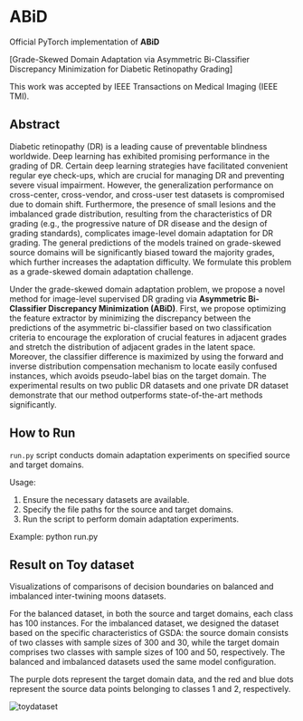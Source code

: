 # ABiD
Official PyTorch implementation of **ABiD** 

[Grade-Skewed Domain Adaptation via Asymmetric Bi-Classifier Discrepancy Minimization for Diabetic Retinopathy Grading]

This work was accepted by IEEE Transactions on Medical Imaging (IEEE TMI). 
## Abstract
Diabetic retinopathy (DR) is a leading cause of preventable blindness worldwide. Deep learning has exhibited promising performance in the grading of DR. Certain deep learning strategies have facilitated convenient regular eye check-ups, which are crucial for managing DR and preventing severe visual impairment. However, the generalization performance on cross-center, cross-vendor, and cross-user test datasets is compromised due to domain shift. Furthermore, the presence of small lesions and the imbalanced grade distribution, resulting from the characteristics of DR grading (e.g., the progressive nature of DR disease and the design of grading standards), complicates image-level domain adaptation for DR grading. The general predictions of the models trained on grade-skewed source domains will be significantly biased toward the majority grades, which further increases the adaptation difficulty. We formulate this problem as a grade-skewed domain adaptation challenge. 

Under the grade-skewed domain adaptation problem, we propose a novel method for image-level supervised DR grading via **Asymmetric Bi-Classifier Discrepancy Minimization (ABiD)**. First, we propose optimizing the feature extractor by minimizing the discrepancy between the predictions of the asymmetric bi-classifier based on two classification criteria to encourage the exploration of crucial features in adjacent grades and stretch the distribution of adjacent grades in the latent space. Moreover, the classifier difference is maximized by using the forward and inverse distribution compensation mechanism to locate easily confused instances, which avoids pseudo-label bias on the target domain. The experimental results on two public DR datasets and one private DR dataset demonstrate that our method outperforms state-of-the-art methods significantly.

## How to Run

`run.py` script conducts domain adaptation experiments on specified source and target domains.

Usage:
1. Ensure the necessary datasets are available.
2. Specify the file paths for the source and target domains.
3. Run the script to perform domain adaptation experiments.

Example:
python run.py

## Result on Toy dataset

Visualizations of comparisons of decision boundaries on balanced and imbalanced inter-twining moons datasets. 

For the balanced dataset, in both the source and target domains, each class has 100 instances.
For the imbalanced dataset, we designed the dataset based on the specific characteristics of GSDA: the source domain consists of two classes with sample sizes of 300 and 30, while the target domain comprises two classes with sample sizes of 100 and 50, respectively. The balanced and imbalanced datasets used the same model configuration.

The purple dots represent the target domain data, and the red and blue dots represent the source data points belonging to classes 1 and 2, respectively.

![toydataset](https://github.com/FByyyyuan/ABiD/assets/70693257/a1a6a9d0-aa79-454b-a5cf-c5fc3e50753c)
